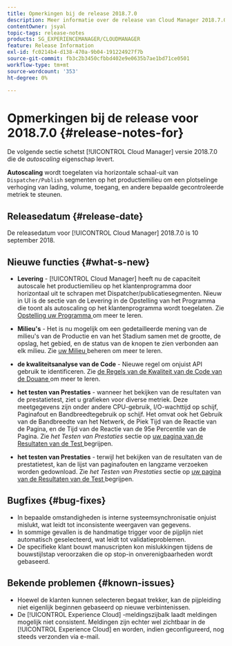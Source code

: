 ```yaml
---
title: Opmerkingen bij de release 2018.7.0
description: Meer informatie over de release van Cloud Manager 2018.7.0.
contentOwner: jsyal
topic-tags: release-notes
products: SG_EXPERIENCEMANAGER/CLOUDMANAGER
feature: Release Information
exl-id: fc0214b4-d138-470a-9b04-191224927f7b
source-git-commit: fb3c2b3450cfbbd402e9e0635b7ae1bd71ce0501
workflow-type: tm+mt
source-wordcount: '353'
ht-degree: 0%

---
```


# Opmerkingen bij de release voor 2018.7.0 {#release-notes-for}

De volgende sectie schetst [!UICONTROL Cloud Manager] versie 2018.7.0 die de *autoscaling* eigenschap levert.

**Autoscaling** wordt toegelaten via horizontale schaal-uit van `Dispatcher/Publish` segmenten op het productiemilieu om een plotselinge verhoging van lading, volume, toegang, en andere bepaalde gecontroleerde metriek te steunen.

## Releasedatum {#release-date}

De releasedatum voor [!UICONTROL Cloud Manager] 2018.7.0 is 10 september 2018.

## Nieuwe functies {#what-s-new}

* **Levering** - [!UICONTROL Cloud Manager] heeft nu de capaciteit autoscale het productiemilieu op het klantenprogramma door horizontaal uit te schrapen met Dispatcher/publicatiesegmenten. Nieuw in UI is de sectie van de Levering in de Opstelling van het Programma die toont als autoscaling op het klantenprogramma wordt toegelaten. Zie [ Opstelling uw Programma ](/help/getting-started/program-setup.md) om meer te leren.

* **Milieu&#39;s** - Het is nu mogelijk om een gedetailleerde mening van de milieu&#39;s van de Productie en van het Stadium samen met de grootte, de opslag, het gebied, en de status van de knopen te zien verbonden aan elk milieu. Zie [ uw Milieu ](/help/using/managing-environments.md) beheren om meer te leren.

* **de kwaliteitsanalyse van de Code** - Nieuwe regel om onjuist API gebruik te identificeren. Zie [ de Regels van de Kwaliteit van de Code van de Douane ](/help/using/custom-code-quality-rules.md) om meer te leren.

* **het testen van Prestaties** - wanneer het bekijken van de resultaten van de prestatietest, ziet u grafieken voor diverse metriek. Deze meetgegevens zijn onder andere CPU-gebruik, I/O-wachttijd op schijf, Paginafout en Bandbreedtegebruik op schijf. Het omvat ook het Gebruik van de Bandbreedte van het Netwerk, de Piek Tijd van de Reactie van de Pagina, en de Tijd van de Reactie van de 95e Percentile van de Pagina. Zie *het Testen van Prestaties* sectie op [ uw pagina van de Resultaten van de Test ](/help/using/code-quality-testing.md) begrijpen.

* **het testen van Prestaties** - terwijl het bekijken van de resultaten van de prestatietest, kan de lijst van paginafouten en langzame verzoeken worden gedownload. Zie *het Testen van Prestaties* sectie op [ uw pagina van de Resultaten van de Test ](/help/using/code-quality-testing.md) begrijpen.

## Bugfixes {#bug-fixes}

* In bepaalde omstandigheden is interne systeemsynchronisatie onjuist mislukt, wat leidt tot inconsistente weergaven van gegevens.
* In sommige gevallen is de handmatige trigger voor de pijplijn niet automatisch geselecteerd, wat leidt tot validatieproblemen.
* De specifieke klant bouwt manuscripten kon mislukkingen tijdens de bouwstijlstap veroorzaken die op stop-in onverenigbaarheden wordt gebaseerd.

## Bekende problemen {#known-issues}

* Hoewel de klanten kunnen selecteren begaat trekker, kan de pijpleiding niet eigenlijk beginnen gebaseerd op nieuwe verbintenissen.
* De [!UICONTROL Experience Cloud] -meldingszijbalk laadt meldingen mogelijk niet consistent. Meldingen zijn echter wel zichtbaar in de [!UICONTROL Experience Cloud] en worden, indien geconfigureerd, nog steeds verzonden via e-mail.
